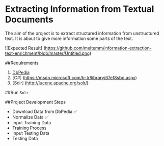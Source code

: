 
# Extracting Information from Textual Documents
The aim of the project is to extract structured information from unstructured text. It is about to give more information some parts of the text.

![Expected Result] (https://github.com/meltemm/information-extraction-text-enrichment/blob/master/Untitled.png)

##Requirements
1. [DbPedia](http://wiki.dbpedia.org//)
2. [C#] (https://msdn.microsoft.com/tr-tr/library/67ef8sbd.aspx)
3. [Solr] (http://lucene.apache.org/solr/)


##Run
`Solr`


##Project Development Steps

* Download Data from DbPedia :white_check_mark:
* Normalize Data :white_check_mark:
* Input Training Data 
* Training Process
* Input Testing Data 
* Testing Data

